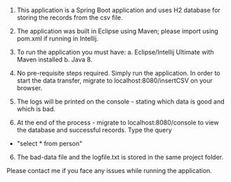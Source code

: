 1. This application is a Spring Boot application and uses H2 database for storing the records from the csv file.
2. The application was built in Eclipse using Maven; please import using pom.xml if running in Intellij.
3. To run the application you must have:
	a. Eclipse/Intellij Ultimate with Maven installed
	b. Java 8.
	
4. No pre-requisite steps required. Simply run the application. In order to start the data transfer, migrate to localhost:8080/insertCSV on your browser. 
5. The logs will be printed on the console - stating which data is good and which is bad.

5. At the end of the process - migrate to localhost:8080/console to view the database and successful records. Type the query 
- "select * from person"

6. The bad-data file and the logfile.txt is stored in the same project folder.

Please contact me if you face any issues while running the application.
	
